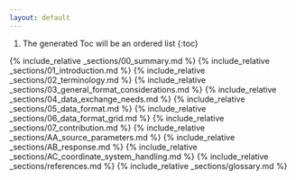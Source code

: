 ```yaml
---
layout: default
---
```


1. The generated Toc will be an ordered list
{:toc}

{% include_relative _sections/00_summary.md %}
{% include_relative _sections/01_introduction.md %}
{% include_relative _sections/02_terminology.md %}
{% include_relative _sections/03_general_format_considerations.md %}
{% include_relative _sections/04_data_exchange_needs.md %}
{% include_relative _sections/05_data_format.md %}
{% include_relative _sections/06_data_format_grid.md %}
{% include_relative _sections/07_contribution.md %}
{% include_relative _sections/AA_source_parameters.md %}
{% include_relative _sections/AB_response.md %}
{% include_relative _sections/AC_coordinate_system_handling.md %}
{% include_relative _sections/references.md %}
{% include_relative _sections/glossary.md %}
